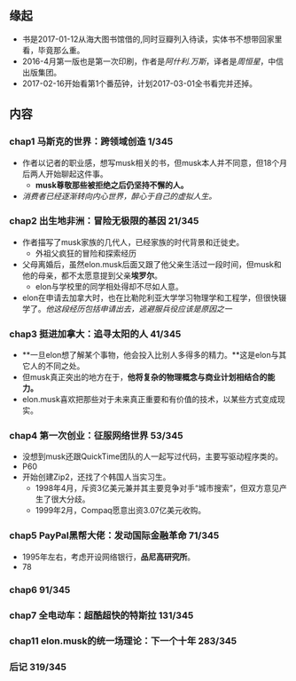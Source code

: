##  缘起
+ 书是2017-01-12从海大图书馆借的,同时豆瓣列入待读，实体书不想带回家里看，毕竟那么重。
+ 2016-4月第一版也是第一次印刷，作者是*阿什利.万斯*，译者是*周恒星*，中信出版集团。
+ 2017-02-16开始看第1个番茄钟，计划2017-03-01全书看完并还掉。


##  内容
###  chap1 马斯克的世界：跨领域创造 1/345
+ 作者以记者的职业感，想写musk相关的书，但musk本人并不同意，但18个月后两人开始聊起这件事。
	+ **musk尊敬那些被拒绝之后仍坚持不懈的人。**
+ *消费者已经逐渐转向内心世界，醉心于自己的虚拟人生。*

###  chap2 出生地非洲：冒险无极限的基因 21/345
+ 作者描写了musk家族的几代人，已经家族的时代背景和迁徙史。
	+ 外祖父疯狂的冒险和探索经历
+ 父母离婚后，虽然elon.musk后面又跟了他父亲生活过一段时间，但musk和他的母亲，都不太愿意提到父亲**埃罗尔**。
	+ elon与学校里的同学相处得却不尽如人意。
+ elon在申请去加拿大时，也在比勒陀利亚大学学习物理学和工程学，但很快辍学了。*他这段经历包括申请出去，逃避服兵役应该是原因之一* 

###  chap3 挺进加拿大：追寻太阳的人 41/345
+ **一旦elon想了解某个事物，他会投入比别人多得多的精力。**这是elon与其它人的不同之处。
+ 但musk真正突出的地方在于，**他将复杂的物理概念与商业计划相结合的能力。**
+ elon.musk喜欢把那些对于未来真正重要和有价值的技术，以某些方式变成现实。

###  chap4 第一次创业：征服网络世界 53/345
+ 没想到musk还跟QuickTime团队的人一起写过代码，主要写驱动程序类的。
+ P60
+ 开始创建Zip2，还找了个韩国人当实习生。
	+ 1998年4月，斥资3亿美元兼并其主要竞争对手“城市搜索”，但双方意见产生了很大分歧。
	+ 1999年2月，Compaq愿意出资3.07亿美元收购。

###  chap5 PayPal黑帮大佬：发动国际金融革命 71/345
+ 1995年左右，考虑开设网络银行，**品尼高研究所**。
+ 78

###  chap6  91/345

###  chap7 全电动车：超酷超快的特斯拉 131/345

###  chap11 elon.musk的统一场理论：下一个十年 283/345

###  后记 319/345